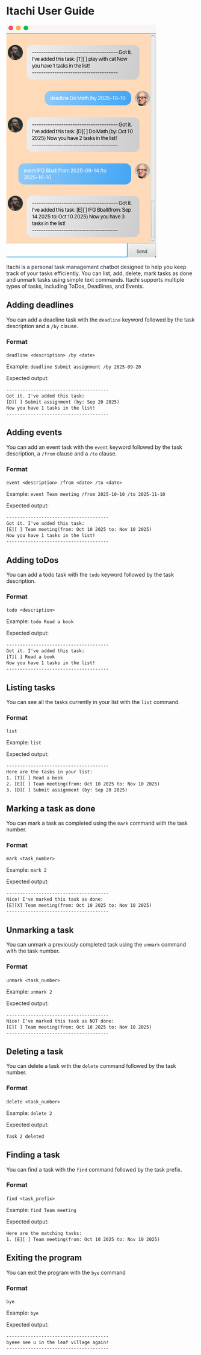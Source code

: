 # Itachi User Guide

<!--// Product screenshot goes here-->

![Alt text](Ui.png)

<!-- Product intro goes here -->
Itachi is a personal task management chatbot designed to
help you keep track of your tasks efficiently. You can list, add, 
delete, mark tasks as done and unmark tasks using simple text commands. 
Itachi supports multiple types of tasks, including ToDos, 
Deadlines, and Events.

## Adding deadlines

<!-- // Describe the action and its outcome. -->
You can add a deadline task with the `deadline` keyword
followed by the task description and a `/by` clause.

<!-- // Give examples of usage -->
### Format
`deadline <description> /by <date>`

Example: `deadline Submit assignment /by 2025-09-20 `

Expected output:

```
--------------------------------------
Got it. I've added this task:
[D][ ] Submit assignment (by: Sep 20 2025)
Now you have 1 tasks in the list!
--------------------------------------

```



## Adding events

You can add an event task with the `event` keyword
followed by the task description, a `/from` clause and a `/to` clause.

### Format
`event <description> /from <date> /to <date>`

Example: `event Team meeting /from 2025-10-10 /to 2025-11-10`

Expected output:
```
--------------------------------------
Got it. I've added this task:
[E][ ] Team meeting(from: Oct 10 2025 to: Nov 10 2025)
Now you have 1 tasks in the list!
--------------------------------------
```


## Adding toDos

You can add a todo task with the `todo` keyword followed 
by the task description.

### Format
`todo <description>`

Example: `todo Read a book`

Expected output:
```
--------------------------------------
Got it. I've added this task:
[T][ ] Read a book
Now you have 1 tasks in the list!
--------------------------------------
```


## Listing tasks

You can see all the tasks 
currently in your list with the `list` command.

### Format
`list`

Example: `list`

Expected output:
```
--------------------------------------
Here are the tasks in your list:
1. [T][ ] Read a book
2. [E][ ] Team meeting(from: Oct 10 2025 to: Nov 10 2025)
3. [D][ ] Submit assignment (by: Sep 20 2025)
```

## Marking a task as done

You can mark a task as 
completed using the `mark` command with the task number.

### Format
`mark <task_number>`

Example: `mark 2`

Expected output:
```
--------------------------------------
Nice! I've marked this task as done:
[E][X] Team meeting(from: Oct 10 2025 to: Nov 10 2025)
--------------------------------------
```



## Unmarking a task

You can unmark a previously completed task
using the `unmark` command with the task number.

### Format
`unmark <task_number>`

Example: `unmark 2`

Expected output:
```
--------------------------------------
Nice! I've marked this task as NOT done:
[E][ ] Team meeting(from: Oct 10 2025 to: Nov 10 2025)
--------------------------------------
```

## Deleting a task

You can delete a task with 
the `delete` command followed by the task number.

### Format
`delete <task_number>`

Example: `delete 2`

Expected output:
```
Task 2 deleted
```

## Finding a task

You can find a task with
the `find` command followed by the task prefix.

### Format
`find <task_prefix>`

Example: `find Team meeting`

Expected output:
```
Here are the matching tasks:
1. [E][ ] Team meeting(from: Oct 10 2025 to: Nov 10 2025)
```

## Exiting the program

You can exit the program with the `bye` command

### Format
`bye`

Example: `bye`

Expected output:
```
--------------------------------------
byeee see u in the leaf village again!
--------------------------------------
```
